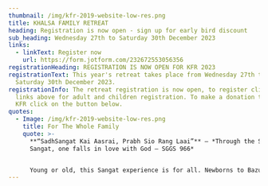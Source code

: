 ```yaml
---
thumbnail: /img/kfr-2019-website-low-res.png
title: KHALSA FAMILY RETREAT
heading: Registration is now open - sign up for early bird discount
sub_heading: Wednesday 27th to Saturday 30th December 2023
links:
  - linkText: Register now
    url: https://form.jotform.com/232672553056356
registrationHeading: REGISTRATION IS NOW OPEN FOR KFR 2023
registrationText: This year's retreat takes place from Wednesday 27th to
  Saturday 30th December 2023.
registrationInfo: The retreat registration is now open, to register click on the
  links above for adult and children registration. To make a donation towards
  KFR click on the button below.
quotes:
  - Image: /img/kfr-2019-website-low-res.png
    title: For The Whole Family
    quote: >-
      **“SadhSangat Kai Aasrai, Prabh Sio Rang Laai”** – *Through the Saadh
      Sangat, one falls in love with God – SGGS 966*


      Young or old, this Sangat experience is for all. Newborns to Bazurag Siane (elders) can take fruit from this camp as it serves to cater for all age groups to grow spiritually, mentally and physically.
---
```

